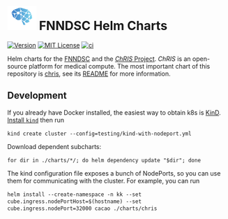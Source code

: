 # ![logo](./logo_chris.png) FNNDSC Helm Charts

[![Version](https://img.shields.io/badge/dynamic/yaml?url=https%3A%2F%2Fraw.githubusercontent.com%2FFNNDSC%2Fcharts%2Fmaster%2Fcharts%2Fchris%2FChart.yaml&query=%24.version&label=version)](https://fnndsc.github.io/charts)
[![MIT License](https://img.shields.io/github/license/fnndsc/charts)](https://github.com/FNNDSC/charts/blob/main/LICENSE)
[![ci](https://github.com/FNNDSC/charts/actions/workflows/ci.yml/badge.svg)](https://github.com/FNNDSC/charts/actions/workflows/ci.yml)

Helm charts for the [FNNDSC](https://fnndsc.org) and the [_ChRIS_ Project](https://chrisproject.org).
_ChRIS_ is an open-source platform for medical compute.
The most important chart of this repository is [chris](./charts/chris), see its [README](./charts/chris/README.md) for more information.

## Development

If you already have Docker installed, the easiest way to obtain k8s is [KinD](https://kind.sigs.k8s.io/).
[Install `kind`](https://kind.sigs.k8s.io/docs/user/quick-start/) then run

```shell
kind create cluster --config=testing/kind-with-nodeport.yml
```

Download dependent subcharts:

```shell
for dir in ./charts/*/; do helm dependency update "$dir"; done
```

The kind configuration file exposes a bunch of NodePorts, so you can use them for communicating with the cluster. For example, you can run

```shell
helm install --create-namespace -n kk --set cube.ingress.nodePortHost=$(hostname) --set cube.ingress.nodePort=32000 cacao ./charts/chris
```
